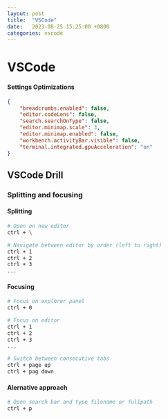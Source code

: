 ```yaml
---
layout: post
title:  "VSCode"
date:   2023-08-25 15:25:00 +0800
categories: vscode
---
```


# VSCode

#### Settings Optimizations

```json
{
    "breadcrumbs.enabled": false,
    "editor.codeLens": false,
    "search.searchOnType": false,
    "editor.minimap.scale": 3,
    "editor.minimap.enabled": false,
    "workbench.activityBar.visible": false,
    "terminal.integrated.gpuAcceleration": "on"
}

```

##  VSCode Drill
### Splitting and focusing
#### Splitting
```sh
# Open on new editor
ctrl + \

# Navigate between editor by order (left to right)
ctrl + 1
ctrl + 2
ctrl + 3
...
```

#### Focusing
```sh
# Focus on explorer panel
ctrl + 0

# Focus on editor
ctrl + 1
ctrl + 2
ctrl + 3
...

# Switch between consecutive tabs
ctrl + page up
ctrl + pag down
```

#### Alernative approach
```sh
# Open search bar and type filename or fullpath
ctrl + p
```



